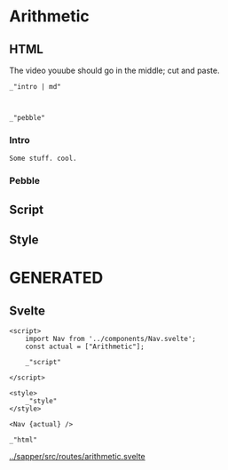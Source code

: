 # Arithmetic

## HTML

The video youube should go in the middle; cut and paste. 

    _"intro | md"

    

    _"pebble"


### Intro

    Some stuff. cool.

### Pebble



## Script


## Style





# GENERATED

## Svelte

    <script>
        import Nav from '../components/Nav.svelte';
        const actual = ["Arithmetic"];

        _"script"
    
    </script>

    <style>
        _"style"
    </style>

    <Nav {actual} />

    _"html"

[../sapper/src/routes/arithmetic.svelte](# "save:")

